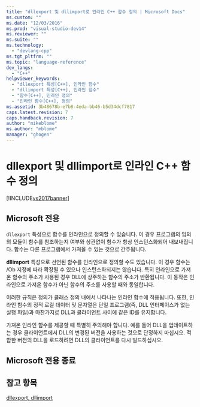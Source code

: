 ```yaml
---
title: "dllexport 및 dllimport로 인라인 C++ 함수 정의 | Microsoft Docs"
ms.custom: ""
ms.date: "12/03/2016"
ms.prod: "visual-studio-dev14"
ms.reviewer: ""
ms.suite: ""
ms.technology: 
  - "devlang-cpp"
ms.tgt_pltfrm: ""
ms.topic: "language-reference"
dev_langs: 
  - "C++"
helpviewer_keywords: 
  - "dllexport 특성[C++], 인라인 함수"
  - "dllimport 특성[C++], 인라인 함수"
  - "함수[C++], 인라인 정의"
  - "인라인 함수[C++], 정의"
ms.assetid: 3b48678b-e7b8-4eda-bb46-b5d34dcf7817
caps.latest.revision: 7
caps.handback.revision: 7
author: "mikeblome"
ms.author: "mblome"
manager: "ghogen"
---
```

# dllexport 및 dllimport로 인라인 C++ 함수 정의
[!INCLUDE[vs2017banner](../assembler/inline/includes/vs2017banner.md)]

## Microsoft 전용  
 `dllexport` 특성으로 함수를 인라인으로 정의할 수 있습니다.  이 경우 프로그램의 임의의 모듈이 함수를 참조하는지 여부와 상관없이 함수가 항상 인스턴스화되어 내보내집니다.  함수는 다른 프로그램에서 가져올 수 있는 것으로 간주됩니다.  
  
 **dllimport** 특성으로 선언된 함수를 인라인으로 정의할 수도 있습니다.  이 경우 함수는 \/Ob 지정에 따라 확장될 수 있으나 인스턴스화되지는 않습니다.  특히 인라인으로 가져온 함수의 주소가 사용된 경우 DLL에 상주하는 함수의 주소가 반환됩니다.  이 동작은 인라인으로 가져온 함수가 아닌 함수의 주소를 사용할 때와 동일합니다.  
  
 이러한 규칙은 정의가 클래스 정의 내에서 나타나는 인라인 함수에 적용됩니다.  또한, 인라인 함수의 정적 로컬 데이터 및 문자열은 단일 프로그램\(즉, DLL 인터페이스가 없는 실행 파일\)과 마찬가지로 DLL과 클라이언트 사이에 같은 ID를 유지합니다.  
  
 가져온 인라인 함수를 제공할 때 특별히 주의해야 합니다.  예를 들어 DLL을 업데이트하는 경우 클라이언트에서 DLL의 변경된 버전을 사용하는 것으로 단정하지 마십시오.  적합한 버전의 DLL을 로드하려면 DLL의 클라이언트를 다시 빌드하십시오.  
  
## Microsoft 전용 종료  
  
## 참고 항목  
 [dllexport, dllimport](../cpp/dllexport-dllimport.md)